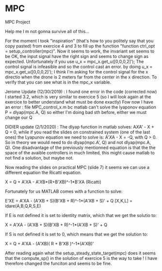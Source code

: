 # MPC
MPC Project

Help me I m not gonna survive all of this...

For the moment I took "inspiration" (that's how to you politely say that you copy pasted) from exercice 4 and 3 to fill up the function "function ctrl_opt = setup_controller(mpc)". Now it seems to work, the invariant set seems to be OK, the input signal have the right sign and seems to change sign as expected. Unfortunately if you use u_x = mpc_x.get_u([0,0,0,2]'); The control signal is infeasible and so the control cast an error. by doing u_x = mpc_x.get_u([0,0,0,2]'); I think I'm asking for the control signal for the x directio when the drone is 2 meters far from the center in the x direction. To verify that you can see what is in the mpc_x variable.

Jerome Update (12/30/2019) : 
I found one error in the code (corrected now)
I started 3.2, which is very similar to exercice 5 (so I will look again at the exercice to better understand what must be done exactly)
Fow now I have an error : file MPC_control_x.m bc matlab can't solve the lyaponov equation P = dlyap(mpc.A, Q)
                          so either I'm doing bad sth before, either we must change our Q

DIDIER update (2/1/2020) :
The  dlyap function in matlab solves: A*X*A' - X + Q = 0, while if you read the slides on constrained system (one of the last ones) the Lyapunov equation we need to solve is: A'*X*A - X = -Q, with Q > 0.
So in theory we would need to do dlyap(mpc.A', Q) and not dlyap(mpc.A, Q).
One disadvantage of the previously mentionned equation is that the the space of the avaible controllers in much limited, this might cause matlab to not find a solution, but maybe not. 

Now reading the slides on practical MPC (slide 7) it seems we can use a different equation the Ricatti equation.

X = Q + A'*X*A - A'*X*B*(R+B'*X*B)^-1*B'*X*A  (Ricatti)

Fortunately for us MATLAB comes with a function to solve:

E'XE = A'XA - (A'XB + S)(B'XB + R)^-1*(A'XB + S)' + Q
[X,K,L] = idare(A,B,Q,R,S,E)

If E is not defined it is set to identity matrix, which that we get the solutio to:

X = A'XA - (A'XB + S)(B'XB + R)^-1*(A'XB + S)' + Q

If S is not defined it is set to 0, which means that we get the solution to:

X = Q + A'XA - (A'XB)( R + B'XB )^-1*(A'XB)'

After reading again what the setup_steady_state_target(mpc) does it seems that the compute_sp() in the solution of exercice 5 is the way to take !
I have therefore changed the funciton and seems to be fine.